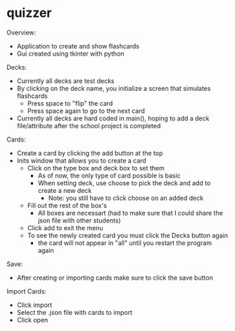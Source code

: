 # quizzer
Overview:
- Application to create and show flashcards
- Gui created using tkinter with python

Decks:
- Currently all decks are test decks
- By clicking on the deck name, you initialize a screen that simulates flashcards
    - Press space to "flip" the card
    - Press space again to go to the next card
- Currently all decks are hard coded in main(), hoping to add a deck file/attribute after the school project is completed

Cards:
- Create a card by clicking the add button at the top
- Inits window that allows you to create a card
    - Click on the type box and deck box to set them
        - As of now, the only type of card possible is basic
        - When setting deck, use choose to pick the deck and add to create a new deck
            - Note: you still have to click choose on an added deck
    - Fill out the rest of the box's
        - All boxes are necessart (had to make sure that I could share the json file with other students)
    - Click add to exit the menu
    - To see the newly created card you must click the Decks button again
        - the card will not appear in "all" until you restart the program again

Save:
- After creating or importing cards make sure to click the save button

Import Cards:
- Click import
- Select the .json file with cards to import
- Click open